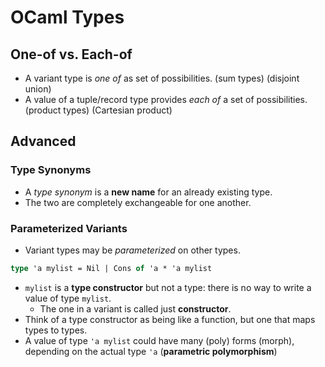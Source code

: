 # OCaml Types

## One-of vs. Each-of
 - A variant type is *one of* as set of possibilities. (sum types)
   (disjoint union)
 - A value of a tuple/record type provides *each of* a set of
   possibilities. (product types) (Cartesian product)

## Advanced
### Type Synonyms
 - A *type synonym* is a **new name** for an already existing type.
 - The two are completely exchangeable for one another.

### Parameterized Variants
 - Variant types may be *parameterized* on other types.

``` ocaml
type 'a mylist = Nil | Cons of 'a * 'a mylist
```

 - `mylist` is a **type constructor** but not a type: there is no way
   to write a value of type `mylist`.
     - The one in a variant is called just **constructor**.
 - Think of a type constructor as being like a function, but one that
   maps types to types.
 - A value of type `'a mylist` could have many (poly) forms (morph),
   depending on the actual type `'a` (**parametric polymorphism**)
